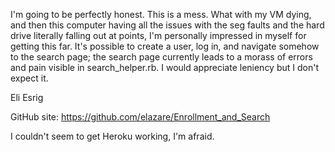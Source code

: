 I'm going to be perfectly honest.
This is a mess.
What with my VM dying, and then this computer having all the issues with the seg faults and the hard drive literally falling out at points, I'm personally impressed in myself for getting this far. 
It's possible to create a user, log in, and navigate somehow to the search page; the search page currently leads to a morass of errors and pain visible in search_helper.rb. I would appreciate leniency but I don't expect it.

Eli Esrig

GitHub site: https://github.com/elazare/Enrollment_and_Search

I couldn't seem to get Heroku working, I'm afraid. 